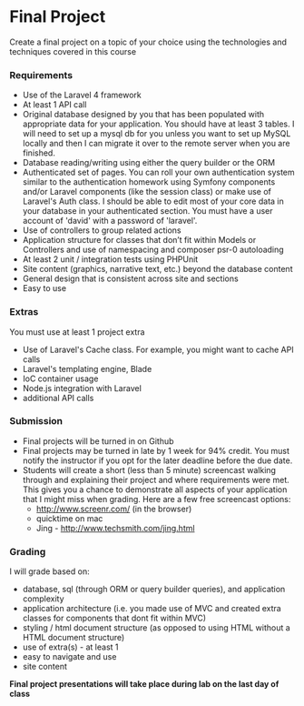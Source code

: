 Final Project
=============

Create a final project on a topic of your choice using the technologies and techniques covered in this course

### Requirements

* Use of the Laravel 4 framework 
* At least 1 API call
* Original database designed by you that has been populated with appropriate data for
your application. You should have at least 3 tables. I will need to set up a mysql db for you unless you want to set up MySQL locally and then I can migrate it over to the remote server when you are finished.
* Database reading/writing using either the query builder or the ORM
* Authenticated set of pages. You can roll your own authentication system similar to the authentication homework using Symfony components and/or Laravel components (like the session class) or make use of Laravel's Auth class. I should be able to edit most of your core data in your database in your authenticated section. You must have a user account of 'david' with a password of 'laravel'.
* Use of controllers to group related actions 
* Application structure for classes that don’t fit within Models or Controllers and use of 
namespacing and composer psr-0 autoloading
* At least 2 unit / integration tests using PHPUnit
* Site content (graphics, narrative text, etc.) beyond the database content
* General design that is consistent across site and sections 
* Easy to use 

### Extras

You must use at least 1 project extra

* Use of Laravel's Cache class. For example, you might want to cache API calls
* Laravel's templating engine, Blade
* IoC container usage
* Node.js integration with Laravel
* additional API calls

### Submission

* Final projects will be turned in on Github
* Final projects may be turned in late by 1 week for 94% credit. You must notify the instructor if you opt for the later deadline before the due date.
* Students will create a short (less than 5 minute) screencast walking through and explaining their project and where requirements were met. This gives you a chance to demonstrate all aspects of your application that I might miss when grading. Here are a few free screencast options:
	* http://www.screenr.com/ (in the browser)
	* quicktime on mac
	* Jing - http://www.techsmith.com/jing.html

### Grading

I will grade based on:

* database, sql (through ORM or query builder queries), and application complexity
* application architecture (i.e. you made use of MVC and created extra classes for components that dont fit within MVC)
* styling / html document structure (as opposed to using HTML without a HTML document structure)
* use of extra(s) - at least 1
* easy to navigate and use
* site content


__Final project presentations will take place during lab on the last day of class__



